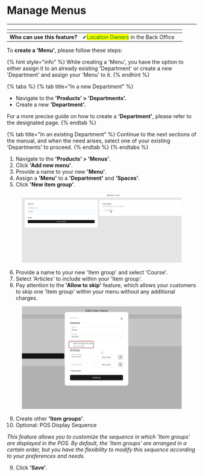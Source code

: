 # Manage Menus

***

<table data-card-size="large" data-view="cards"><thead><tr><th></th><th></th><th></th></tr></thead><tbody><tr><td><strong>Who can use this feature?</strong></td><td><span data-gb-custom-inline data-tag="emoji" data-code="2714">✔</span><mark style="color:green;">Location Owners</mark> in the Back Office</td><td></td></tr></tbody></table>

To **create a 'Menu'**, please follow these steps:&#x20;

{% hint style="info" %}
While creating a 'Menu', you have the option to either assign it to an already existing 'Department' or create a new 'Department' and assign your 'Menu' to it.
{% endhint %}

{% tabs %}
{% tab title="In a new Department" %}
* Navigate to the **'Products' > 'Departments'.**
* Create a new **'Department'.**

For a more precise guide on how to create a **'Department'**, please refer to the designated page.
{% endtab %}

{% tab title="In an existing Department" %}
Continue to the next sections of the manual, and when the need arises, select one of your existing 'Departments' to proceed.
{% endtab %}
{% endtabs %}

1. Navigate to the **'Products' > 'Menus'**.
2. Click **'Add new menu'**.
3. Provide a name to your new **'Menu'**.
4. Assign a **'Menu'** to a **'Department'** and **'Spaces'**.
5. Click **'New item group'**.

<figure><img src="../../../.gitbook/assets/menu2.jpg" alt=""><figcaption></figcaption></figure>

6. Provide a name to your new 'Item group' and select 'Course'.
7. Select 'Articles' to include within your 'Item group'.
8. Pay attention to the **'Allow to skip'** feature, which allows your customers to skip one 'Item group' within your menu without any additional charges.&#x20;

<figure><img src="../../../.gitbook/assets/menu1.jpg" alt=""><figcaption></figcaption></figure>

9. Create other **'Item groups'**.
10. Optional: POS Display Sequence

_This feature allows you to customize the sequence in which 'Item groups' are displayed in the POS. By default, the 'Item groups' are arranged in a certain order, but you have the flexibility to modify this sequence according to your preferences and needs._

9. Click **'Save'**.

